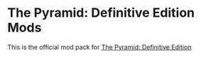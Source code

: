 # The Pyramid: Definitive Edition Mods
This is the official mod pack for [The Pyramid: Definitive Edition](https://www.github.com/codeWonderland/pyramid-definitive-edition)

